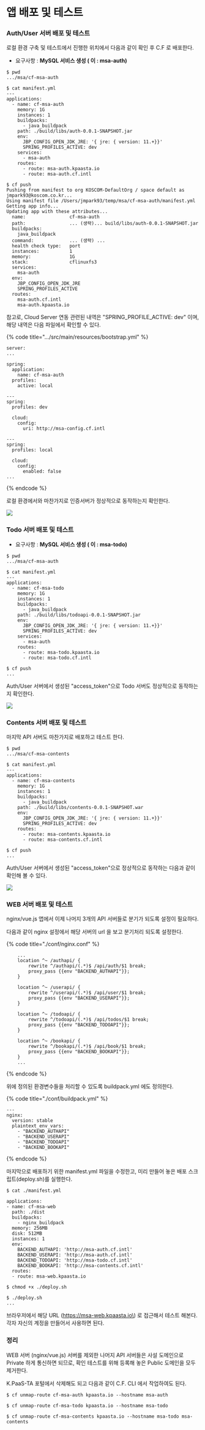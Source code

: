 # 앱 배포 및 테스트

### Auth/User 서버 배포 및 테스트

로컬 환경 구축 및 테스트에서 진행한 위치에서 다음과 같이 확인 후 C.F 로 배포한다.

* 요구사항 : **MySQL 서비스 생성 \( 이 : msa-auth\)**

```text
$ pwd
.../msa/cf-msa-auth

$ cat manifest.yml
---
applications:
  - name: cf-msa-auth
    memory: 1G
    instances: 1
    buildpacks:
      - java_buildpack
    path: ./build/libs/auth-0.0.1-SNAPSHOT.jar
    env:
      JBP_CONFIG_OPEN_JDK_JRE: '{ jre: { version: 11.+}}'
      SPRING_PROFILES_ACTIVE: dev
    services:
      - msa-auth
    routes:
      - route: msa-auth.kpaasta.io
      - route: msa-auth.cf.intl
      
$ cf push 
Pushing from manifest to org KOSCOM-DefaultOrg / space default as jmpark93@koscom.co.kr...
Using manifest file /Users/jmpark93/temp/msa/cf-msa-auth/manifest.yml
Getting app info...
Updating app with these attributes...
  name:                cf-msa-auth
  path:                ... (생략)... build/libs/auth-0.0.1-SNAPSHOT.jar
  buildpacks:
    java_buildpack
  command:             ... (생략) ... 
  health check type:   port
  instances:           1
  memory:              1G
  stack:               cflinuxfs3
  services:
    msa-auth
  env:
    JBP_CONFIG_OPEN_JDK_JRE
    SPRING_PROFILES_ACTIVE
  routes:
    msa-auth.cf.intl
    msa-auth.kpaasta.io
```

참고로, Cloud Server 연동 관련된 내역은 "SPRING\_PROFILE\_ACTIVE: dev" 이며,   
해당 내역은 다음 파일에서 확인할 수 있다. 

{% code title=".../src/main/resources/bootstrap.yml" %}
```text
server:
...

spring:
  application:
    name: cf-msa-auth
  profiles:
    active: local

---
spring:
  profiles: dev

  cloud:
    config:
      uri: http://msa-config.cf.intl

---
spring:
  profiles: local

  cloud:
    config:
      enabled: false
...
```
{% endcode %}

로컬 환경에서와 마찬가지로 인증서버가 정상적으로 동작하는지 확인한다. 

![](../../.gitbook/assets/image%20%28206%29.png)

### Todo 서버 배포 및 테스트

* 요구사항 : **MySQL 서비스 생성 \( 이 : msa-todo\)**

```text
$ pwd
.../msa/cf-msa-auth

$ cat manifest.yml
---
applications:
  - name: cf-msa-todo
    memory: 1G
    instances: 1
    buildpacks:
      - java_buildpack
    path: ./build/libs/todoapi-0.0.1-SNAPSHOT.jar
    env:
      JBP_CONFIG_OPEN_JDK_JRE: '{ jre: { version: 11.+}}'
      SPRING_PROFILES_ACTIVE: dev
    services:
      - msa-auth  
    routes:
      - route: msa-todo.kpaasta.io
      - route: msa-todo.cf.intl
      
$ cf push 
...
```

Auth/User 서버에서 생성된 "access\_token"으로 Todo 서버도 정상적으로 동작하는지 확인한다. 

![](../../.gitbook/assets/image%20%28211%29.png)

### Contents 서버 배포 및 테스트

마지막 API 서버도 마찬가지로 배포하고 테스트 한다. 

```text
$ pwd
.../msa/cf-msa-contents

$ cat manifest.yml
---
applications:
  - name: cf-msa-contents
    memory: 1G
    instances: 1
    buildpacks:
      - java_buildpack
    path: ./build/libs/contents-0.0.1-SNAPSHOT.war
    env:
      JBP_CONFIG_OPEN_JDK_JRE: '{ jre: { version: 11.+}}'
      SPRING_PROFILES_ACTIVE: dev
    routes:
      - route: msa-contents.kpaasta.io
      - route: msa-contents.cf.intl
      
$ cf push 
...
```

Auth/User 서버에서 생성된 "access\_token"으로 정상적으로 동작하는 다음과 같이 확인해 볼 수 있다. 

![](../../.gitbook/assets/image%20%28217%29.png)

### WEB  서버 배포 및 테스트

nginx/vue.js 앱에서 이제 나머지 3개의 API 서버들로 분기가 되도록 설정이 필요하다. 

다음과 같이 nginx 설정에서 해당 서버의 url 을 보고 분기처리 되도록 설정한다. 

{% code title="./conf/nginx.conf" %}
```text
    ...
    location ^~ /authapi/ {
        rewrite ^/authapi/(.*)$ /api/auth/$1 break;
        proxy_pass {{env "BACKEND_AUTHAPI"}};
    }

    location ^~ /userapi/ {
        rewrite ^/userapi/(.*)$ /api/user/$1 break;
        proxy_pass {{env "BACKEND_USERAPI"}};
    }

    location ^~ /todoapi/ {
        rewrite ^/todoapi/(.*)$ /api/todos/$1 break;
        proxy_pass {{env "BACKEND_TODOAPI"}};
    }

    location ^~ /bookapi/ {
        rewrite ^/bookapi/(.*)$ /api/book/$1 break;
        proxy_pass {{env "BACKEND_BOOKAPI"}};
    }
    ...
```
{% endcode %}

위에 정의된 환경변수들을 처리할 수 있도록 buildpack.yml 에도 정의한다. 

{% code title="./conf/buildpack.yml" %}
```text
---
nginx:
  version: stable
  plaintext_env_vars:
    - "BACKEND_AUTHAPI"
    - "BACKEND_USERAPI"
    - "BACKEND_TODOAPI"
    - "BACKEND_BOOKAPI"
```
{% endcode %}

마지막으로 배포하기 위한 manifest.yml 파일을 수정한고, 미리 만들어 놓은 배포 스크립트\(deploy.sh\)를 실행한다. 

```text
$ cat ./manifest.yml

applications:
- name: cf-msa-web
  path: ./dist
  buildpacks: 
    - nginx_buildpack
  memory: 256MB
  disk: 512MB
  instances: 1
  env:
    BACKEND_AUTHAPI: 'http://msa-auth.cf.intl'
    BACKEND_USERAPI: 'http://msa-auth.cf.intl'
    BACKEND_TODOAPI: 'http://msa-todo.cf.intl'
    BACKEND_BOOKAPI: 'http://msa-contents.cf.intl'
  routes:
  - route: msa-web.kpaasta.io
  
$ chmod +x ./deploy.sh

$ ./deploy.sh
...   
```

브라우저에서 해당 URL \(https://msa-web.kpaasta.io\) 로 접근해서 테스트 해본다.   
각자 자신의 계정을 만들어서 사용하면 된다. 

### 정리 

WEB 서버 \(nginx/vue.js\) 서버를 제외한 나머지 API 서버들은 사설 도메인으로 Private 하게 통신하면 되므로, 확인 테스트를 위해 등록해 놓은 Public 도메인을 모두 제거한다. 

K.PaaS-TA 포털에서 삭제해도 되고 다음과 같이 C.F. CLI 에서 작업하여도 된다. 

```text
$ cf unmap-route cf-msa-auth kpaasta.io --hostname msa-auth

$ cf unmap-route cf-msa-todo kpaasta.io --hostname msa-todo

$ cf unmap-route cf-msa-contents kpaasta.io --hostname msa-todo msa-contents
```



